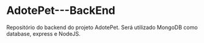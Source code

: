 # AdotePet---BackEnd
Repositório do backend do projeto AdotePet. Será utilizado MongoDB como database, express e NodeJS.

